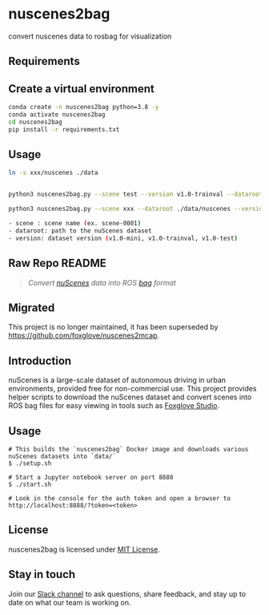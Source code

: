 # nuscenes2bag

convert nuscenes data to rosbag for visualization

## Requirements

## Create a virtual environment

```bash
conda create -n nuscenes2bag python=3.8 -y
conda activate nuscenes2bag
cd nuscenes2bag
pip install -r requirements.txt
```

## Usage

```bash
ln -s xxx/nuscenes ./data


python3 nuscenes2bag.py --scene test --version v1.0-trainval --dataroot /home/wind/Projects/ppt_roscenes_ws/nuscenes

python3 nuscenes2bag.py --scene xxx --dataroot ./data/nuscenes --version v1.0-mini --outdir ./data/nuscenes/v1.0-mini

- scene : scene name (ex. scene-0001)
- dataroot: path to the nuScenes dataset
- version: dataset version (v1.0-mini, v1.0-trainval, v1.0-test)

```

## Raw Repo README

> _Convert [nuScenes](https://www.nuscenes.org/) data into ROS [bag](http://wiki.ros.org/rosbag) format_

## Migrated

This project is no longer maintained, it has been superseded by <https://github.com/foxglove/nuscenes2mcap>.

## Introduction

nuScenes is a large-scale dataset of autonomous driving in urban environments, provided free for non-commercial use. This project provides helper scripts to download the nuScenes dataset and convert scenes into ROS bag files for easy viewing in tools such as [Foxglove Studio](https://foxglove.dev/).

## Usage

    # This builds the `nuscenes2bag` Docker image and downloads various nuScenes datasets into `data/`
    $ ./setup.sh

    # Start a Jupyter notebook server on port 8888
    $ ./start.sh

    # Look in the console for the auth token and open a browser to http://localhost:8888/?token=<token>

## License

nuscenes2bag is licensed under [MIT License](https://opensource.org/licenses/MIT).

## Stay in touch

Join our [Slack channel](https://foxglove.dev/join-slack) to ask questions, share feedback, and stay up to date on what our team is working on.
